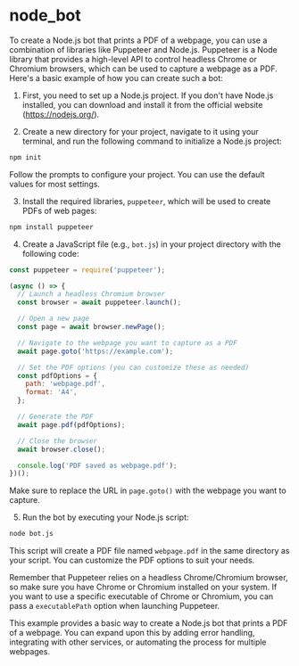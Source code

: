# node_bot

To create a Node.js bot that prints a PDF of a webpage, you can use a combination of libraries like Puppeteer and Node.js. Puppeteer is a Node library that provides a high-level API to control headless Chrome or Chromium browsers, which can be used to capture a webpage as a PDF. Here's a basic example of how you can create such a bot:

1. First, you need to set up a Node.js project. If you don't have Node.js installed, you can download and install it from the official website (https://nodejs.org/).

2. Create a new directory for your project, navigate to it using your terminal, and run the following command to initialize a Node.js project:

```bash
npm init
```

Follow the prompts to configure your project. You can use the default values for most settings.

3. Install the required libraries, `puppeteer`, which will be used to create PDFs of web pages:

```bash
npm install puppeteer
```

4. Create a JavaScript file (e.g., `bot.js`) in your project directory with the following code:

```javascript
const puppeteer = require('puppeteer');

(async () => {
  // Launch a headless Chromium browser
  const browser = await puppeteer.launch();

  // Open a new page
  const page = await browser.newPage();

  // Navigate to the webpage you want to capture as a PDF
  await page.goto('https://example.com');

  // Set the PDF options (you can customize these as needed)
  const pdfOptions = {
    path: 'webpage.pdf',
    format: 'A4',
  };

  // Generate the PDF
  await page.pdf(pdfOptions);

  // Close the browser
  await browser.close();

  console.log('PDF saved as webpage.pdf');
})();
```

Make sure to replace the URL in `page.goto()` with the webpage you want to capture.

5. Run the bot by executing your Node.js script:

```bash
node bot.js
```

This script will create a PDF file named `webpage.pdf` in the same directory as your script. You can customize the PDF options to suit your needs.

Remember that Puppeteer relies on a headless Chrome/Chromium browser, so make sure you have Chrome or Chromium installed on your system. If you want to use a specific executable of Chrome or Chromium, you can pass a `executablePath` option when launching Puppeteer.

This example provides a basic way to create a Node.js bot that prints a PDF of a webpage. You can expand upon this by adding error handling, integrating with other services, or automating the process for multiple webpages.

